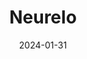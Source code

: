 ---  
layout: startup_page  
title: "Neurelo"  
id: "neurelo.com"  
permalink: "/neureloneurelo.com01312024/"  
website: "https://www.neurelo.com/"  
funding_round: "Seed"  
funding_amount: "$5M"  
investors: "Foundation Capital, Cortical Ventures, Secure Octane Investments, Aviso Ventures"  
about: "Neurelo simplifies database interaction for developers by creating automated, customized APIs between databases and applications. This solves the persistent problem of connecting applications to databases, offering a streamlined, efficient solution for various data models and improving performance. The platform also incorporates generative AI for automatic database query generation."  
markets: "Software Development, API, AI, Cloud Data Services, Database, Developer APIs, Developer Tools"  
hq: "Mountain View, California, United States"  
founded_year: "2022"  
linkedin: "https://www.linkedin.com/company/neurelo"  
twitter: "https://twitter.com/NeureloInc"  
instagram: ""  
facebook: ""  
crunchbase: "https://www.crunchbase.com/organization/neurelo"  
pitchbook: "https://pitchbook.com/profiles/company/515938-51"  

date_display: "31-Jan-2024"  
date: "2024-01-31"

# SEO Optimization  
meta_title: "Neurelo - Seed Funding ($5M)"  
meta_description: "Neurelo, Neurelo simplifies database interaction for developers by creating automated, customized APIs between databases and applications. This solves the pers..."  
meta_keywords: "Neurelo, Software Development, API, AI, Cloud Data Services, Database, Developer APIs, Developer Tools, Seed funding"  
canonical_url: "https://startup.projectstartups.com/neureloneurelo.com01312024/"  
---